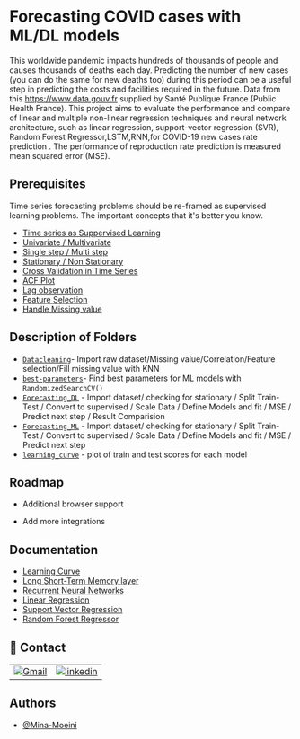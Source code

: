 
# Forecasting COVID cases with ML/DL models

This worldwide pandemic impacts hundreds of thousands of people and causes thousands of deaths each day.
Predicting the number of new cases (you can do the same for new deaths too) during this period can be a useful step in predicting the costs and facilities required in the future. 
Data from this https://www.data.gouv.fr supplied by Santé Publique France (Public Health France).
This project aims to evaluate the performance and compare of linear and  multiple non-linear regression techniques and neural network architecture, such as linear regression, support-vector regression (SVR), Random Forest Regressor,LSTM,RNN,for COVID-19 new cases rate prediction .
The performance of reproduction rate prediction is measured mean squared error (MSE).


## Prerequisites
Time series forecasting problems should be re-framed as supervised learning problems.
The important concepts that it's better you know.

 - [Time series as Suppervised Learning](https://machinelearningmastery.com/convert-time-series-supervised-learning-problem-python/)
 - [Univariate / Multivariate](https://www.analyticsvidhya.com/blog/2018/09/multivariate-time-series-guide-forecasting-modeling-python-codes/)
 - [Single step / Multi step](https://machinelearningmastery.com/time-series-forecasting-supervised-learning/)
 - [Stationary / Non Stationary](https://www.analyticsvidhya.com/blog/2021/10/a-comprehensive-guide-to-time-series-analysis/)
 - [Cross Validation in Time Series](https://www.analyticsvidhya.com/blog/2019/12/6-powerful-feature-engineering-techniques-time-series/#h2_2)
 - [ACF Plot](https://machinelearningmastery.com/gentle-introduction-autocorrelation-partial-autocorrelation/)
 - [Lag observation](https://machinelearningmastery.com/basic-feature-engineering-time-series-data-python/)
 - [Feature Selection](https://towardsdatascience.com/feature-selection-with-pandas-e3690ad8504b)
 - [Handle Missing value](https://medium.com/@kyawsawhtoon/a-guide-to-knn-imputation-95e2dc496e)

 






	

## Description of Folders

 - [```Datacleaning```]()- Import raw dataset/Missing value/Correlation/Feature selection/Fill missing value with KNN
 - [```best-parameters```]()- Find best parameters for ML models with ```RandomizedSearchCV()```
 - [```Forecasting_DL```]() - Import dataset/ checking for stationary / Split Train-Test / Convert to supervised / Scale Data / Define Models and fit / MSE / Predict next step / Result Comparision
 - [```Forecasting_ML```]() - Import dataset/ checking for stationary / Split Train-Test / Convert to supervised / Scale Data / Define Models and fit / MSE / Predict next step 
 - [```learning_curve```]() - plot of train and test scores for each model
 
## Roadmap

- Additional browser support

- Add more integrations


## Documentation

 - [Learning Curve](https://scikit-learn.org/stable/auto_examples/model_selection/plot_learning_curve.html)
 - [Long Short-Term Memory layer](https://www.tensorflow.org/api_docs/python/tf/keras/layers/LSTM)
 - [Recurrent Neural Networks](https://www.tensorflow.org/guide/keras/rnn)
 - [Linear Regression](https://scikit-learn.org/stable/modules/generated/sklearn.linear_model.LinearRegression.html)
 - [Support Vector Regression](https://scikit-learn.org/stable/modules/generated/sklearn.svm.SVR.html)
 - [Random Forest Regressor](https://scikit-learn.org/stable/modules/generated/sklearn.ensemble.RandomForestRegressor.html)


## 🔗 Contact

|||
|----|-----|
[![Gmail](https://img.shields.io/badge/Gmail-D14836?style=for-the-badge&logo=gmail&logoColor=white)](mailto:m.moeini67@gmail.com) |[![linkedin](https://img.shields.io/badge/linkedin-0A66C2?style=for-the-badge&logo=linkedin&logoColor=white)](https://www.linkedin.com/in/mina-moeini)

## Authors

- [@Mina-Moeini](https://github.com/Mina-Moeini)

